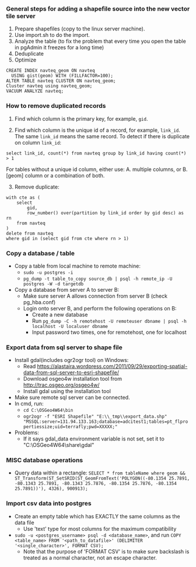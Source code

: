 ### General steps for adding a shapefile source into the new vector tile server
1. Prepare shapefiles (copy to the linux server machine).
2. Use import&#46;sh to do the import.
3. Analyze the table (to fix the problem that every time you open the table in pgAdmin it freezes for a long time)
4. Deduplicate
5. Optimize
```
CREATE INDEX navteq_geom ON navteq
  USING gist(geom) WITH (FILLFACTOR=100);
ALTER TABLE navteq CLUSTER ON navteq_geom;
Cluster navteq using navteq_geom;
VACUUM ANALYZE navteq;
```

### How to remove duplicated records
1. Find which column is the primary key, for example, `gid`.

2. Find which column is the unique id of a record, for example, `link_id`. The same `link_id` means the same record. To detect if there is duplicate on column `link_id`:
```
select link_id, count(*) from navteq group by link_id having count(*) > 1
```
For tables without a unique id column, either use:
A. multiple columns, or
B. [geom] column
or a combination of both.

3. Remove duplicate:
```
with cte as (
    select
        gid,
        row_number() over(partition by link_id order by gid desc) as rn
    from navteq
)
delete from navteq
where gid in (select gid from cte where rn > 1)
```

### Copy a database / table
- Copy a table from local machine to remote machine:
	- `sudo -u postgres -i`
	- `pg_dump -t table_to_copy source_db | psql -h remote_ip -U postgres -W -d targetdb`
- Copy a database from server A to server B:
	- Make sure server A allows connection from server B (check pg_hba.conf)
	- Login onto server B, and perform the following operations on B:
		- Create a new database
		- Run `pg_dump -C -h remotehost -U remoteuser dbname | psql -h localhost -U localuser dbname`
		- Input password two times, one for remotehost, one for localhost

### Export data from sql server to shape file
- Install gdal(includes ogr2ogr tool) on Windows:
	- Read https://alastaira.wordpress.com/2011/09/29/exporting-spatial-data-from-sql-server-to-esri-shapefile/
	- Download osgeo4w installation tool from http://trac.osgeo.org/osgeo4w/
	- Install gdal using the installation tool
- Make sure remote sql server can be connected.
- In cmd, run:
	- `cd C:\OSGeo4W64\bin`
	- `ogr2ogr -f "ESRI Shapefile" "E:\\_tmp\\export_data.shp" "MSSQL:server=131.94.133.163;database=adcitest1;tables=pt_flpropertiessize;uid=terrafly;pwd=XXXXX;"`
- Problems:
	- If it says gdal_data environment variable is not set, set it to "C:\OSGeo4W64\share\gdal"

### MISC database operations
- Query data within a rectangle: `SELECT * from tableName where geom && ST_Transform(ST_SetSRID(ST_GeomFromText('POLYGON((-80.1354 25.7891, -80.1343 25.7891, -80.1343 25.7876, -80.1354 25.7876, -80.1354 25.7891))'), 4326), 900913);`

### Import csv data into postgres
- Create an empty table which has EXACTLY the same columns as the data file
    - Use 'text' type for most columns for the maximum compatibility
- `sudo -u <postgres_username> psql -d <database_name>`, and run `COPY <table_name> FROM '<path_to_datafile>' (DELIMITER '<single_character>', FORMAT CSV);`
    - Note that the purpose of 'FORMAT CSV' is to make sure backslash is treated as a normal character, not an escape character.